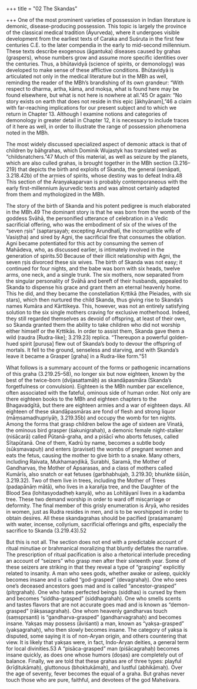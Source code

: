 +++
title = "02 The Skandas"

+++
One of the most prominent varieties of possession in Indian literature is demonic, disease-producing possession. This topic is largely the province of the classical medical tradition (Āyurveda), where it undergoes visible development from the earliest texts of Caraka and Suśruta in the first few centuries C.E. to the later compendia in the early to mid-second millennium. These texts describe exogenous (āgantuka) diseases caused by grahas (graspers), whose numbers grow and assume more specific identities over the centuries. Thus, a bhūtavidyā (science of spirits, or demonology) was developed to make sense of these afflictive conditions. Bhūtavidyā is articulated not only in the medical literature but in the MBh as well, reminding the reader of the MBh’s brandishing of its own grandeur: “With respect to dharma, artha, kāma, and mokṣa, what is found here may be found elsewhere, but what is not here is nowhere at all.”45 Or again: “No story exists on earth that does not reside in this epic [ākhyānam],”46 a claim with far-reaching implications for our present subject and to which we return in Chapter 13. Although I examine notions and categories of demonology in greater detail in Chapter 12, it is necessary to include traces of it here as well, in order to illustrate the range of possession phenomena noted in the MBh.

The most widely discussed specialized aspect of demonic attack is that of children by bāhgrahas, which Dominik Wujastyk has translated well as “childsnatchers.”47 Much of this material, as well as seizure by the planets, which are also culled grahas, is brought together in the MBh section (3.216–219) that depicts the birth and exploits of Skanda, the general (senāpati, 3.218.42b) of the armies of spirits, whose destiny was to defeat Indra.48 This section of the Āraṇyakaparvan is probably contemporaneous with the early first-millennium āyurvedic texts and was almost certainly adapted from them and mythologized in the MBh.

The story of the birth of Skanda and his potent pedigree is much elaborated in the MBh.49 The dominant story is that he was born from the womb of the goddess Svāhā, the personified utterance of celebration in a Vedic sacrificial offering, who was the embodiment of six of the wives of the “seven ṛṣis” (saptarṣayaḥ; excepting Arundhatī, the incorruptible wife of Vasiṣṭha) and sired by Agni, the sacrificial fire that consumes the oblation. Agni became potentiated for this act by consuming the semen of Mahādeva, who, as discussed earlier, is intimately involved in the generation of spirits.50 Because of their illicit relationship with Agni, the seven ṛṣis divorced these six wives. The birth of Skanda was not easy; it continued for four nights, and the babe was born with six heads, twelve arms, one neck, and a single trunk. The six mothers, now separated from the singular personality of Svāhā and bereft of their husbands, appealed to Skanda to dispense his grace and grant them an eternal heavenly home. This he did, and they became the constellation Kṛttikā (the Pleiades, with six stars), which then nurtured the child Skanda, thus giving rise to Skanda’s names Kumāra and Kārttikeya. This, however, was not an entirely satisfying solution to the six single mothers craving for exclusive motherhood. Indeed, they still regarded themselves as devoid of offspring, at least of their own, so Skanda granted them the ability to take children who did not worship either himself or the Kṛttikās. In order to assist them, Skanda gave them a wild (raudra [Rudra-like]; 3.219.23) replica. “Thereupon a powerful golden-hued spirit [puruṣa] flew out of Skanda’s body to devour the offspring of mortals. It fell to the ground, senseless and starving, and with Skanda’s leave it became a Grasper [graha] in a Rudra-like form.”51

What follows is a summary account of the forms or pathogenic incarnations of this graha (3.219.25–58), no longer six but now eighteen, known by the best of the twice-born (dvijasattamāḥ) as skandāpasmāra (Skanda’s forgetfulness or convulsion). Eighteen is the MBh number par excellence, often associated with the fateful, ominous side of human order. Not only are there eighteen books to the MBh and eighteen chapters to the Bhagavadgītā, but there are eighteen armies and a war of eighteen days. All eighteen of these skandāpasmāras are fond of flesh and strong liquor (māṃsamadhupriyāḥ, 3.219.35b) and occupy the womb for ten nights. Among the forms that grasp children below the age of sixteen are Vinatā, the ominous bird grasper (śakunigrahaḥ), a demonic female night-stalker (niśācarā) called Pūtanā-graha, and a piśācī who aborts fetuses, called Śītapūtanā. One of them, Kadrū by name, becomes a subtle body (sūkṣmavapuḥ) and enters (praviset) the wombs of pregnant women and eats the fetus, causing the mother to give birth to a snake. Many others, including Raivata, Mukhamaṇḍikā, Surabhi, Saramā, the Mother of Gandharvas, the Mother of Apsarasas, and a class of mothers called Kumārīs, also snatch or eat fetuses (garbhabhujaḥ, 3.219.30; bhuṅkte śiśūn, 3.219.32). Two of them live in trees, including the Mother of Trees (padapānāṃ mātā), who lives in a karañja tree, and the Daughter of the Blood Sea (lohitasyodadheḥ kanyā), who as Lohitāyanī lives in a kadamba tree. These two demand worship in order to ward off miscarriage or deformity. The final member of this grisly enumeration is Āryā, who resides in women, just as Rudra resides in men, and is to be worshipped in order to obtain desires. All these skandagrahas should be pacified (praśamanam) with water, incense, collyrium, sacrificial offerings and gifts, especially the sacrifice to Skanda (3.219.43).52

But this is not all. The section does not end with a predictable account of ritual minutiae or brahmanical moralizing that bluntly deflates the narrative. The prescription of ritual pacification is also a rhetorical interlude preceding an account of “seizers” who grasp men after their sixteenth year. Some of these seizers are striking in that they reveal a type of “grasping” explicitly related to insanity. A man who sees gods, whether awake or asleep, quickly becomes insane and is called “god-grasped” (devagrahaḥ). One who sees one’s deceased ancestors goes mad and is called “ancestor-grasped” (pitṛgrahaḥ). One who hates perfected beings (siddhas) is cursed by them and becomes “siddha-grasped” (siddhagrahah). One who smells scents and tastes flavors that are not accurate goes mad and is known as “demon-grasped” (rākṣasagrahaḥ). One whom heavenly gandharvas touch (saṃspṛsanti) is “gandharva-grasped” (gandharvagrahaḥ) and becomes insane. Yakṣas may possess (āviśanti) a man, known as “yakṣa-grasped” (yakṣagrahaḥ), who then slowly becomes insane. The category of yakṣa is disputed, some saying it is of non-Aryan origin, and others countering that view. It is likely that yakṣas were, in fact, Indo-Aryan deities, a general term for local divinities.53 A “pisāca-grasped” man (piśācagrahaḥ) becomes insane quickly, as does one whose humors (doṣas) are completely out of balance. Finally, we are told that these grahas are of three types: playful (krīḍitukāmaḥ), gluttonous (bhoktukāmaḥ), and lustful (abhikāmaḥ). Over the age of seventy, fever becomes the equal of a graha. But grahas never touch those who are pure, faithful, and devotees of the god Maheśvara.
